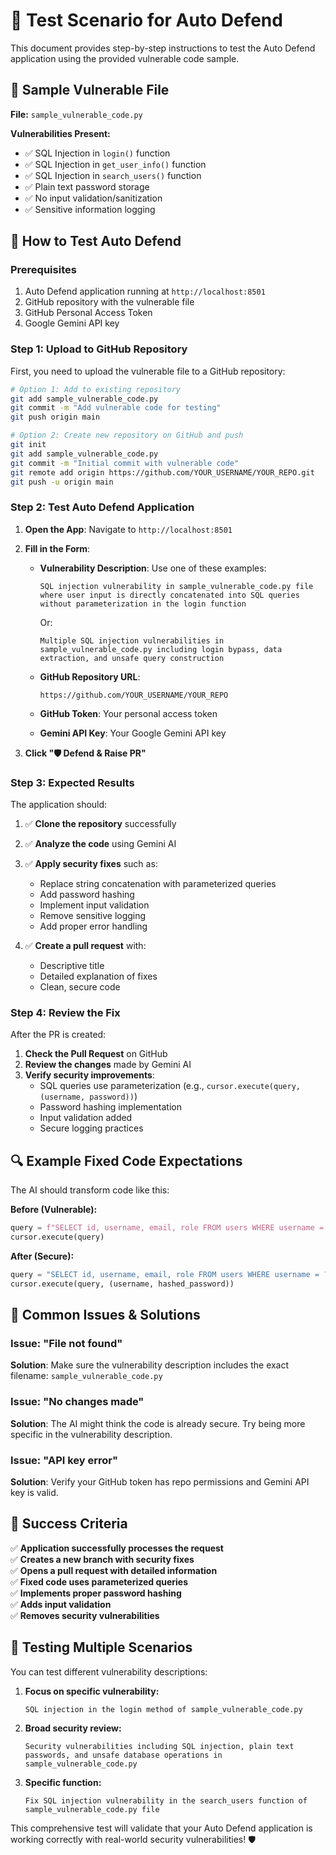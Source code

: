 # 🧪 Test Scenario for Auto Defend

This document provides step-by-step instructions to test the Auto Defend application using the provided vulnerable code sample.

## 📁 Sample Vulnerable File

**File:** `sample_vulnerable_code.py`

**Vulnerabilities Present:**
- ✅ SQL Injection in `login()` function
- ✅ SQL Injection in `get_user_info()` function  
- ✅ SQL Injection in `search_users()` function
- ✅ Plain text password storage
- ✅ No input validation/sanitization
- ✅ Sensitive information logging

## 🚀 How to Test Auto Defend

### Prerequisites
1. Auto Defend application running at `http://localhost:8501`
2. GitHub repository with the vulnerable file
3. GitHub Personal Access Token
4. Google Gemini API key

### Step 1: Upload to GitHub Repository

First, you need to upload the vulnerable file to a GitHub repository:

```bash
# Option 1: Add to existing repository
git add sample_vulnerable_code.py
git commit -m "Add vulnerable code for testing"
git push origin main

# Option 2: Create new repository on GitHub and push
git init
git add sample_vulnerable_code.py
git commit -m "Initial commit with vulnerable code"
git remote add origin https://github.com/YOUR_USERNAME/YOUR_REPO.git
git push -u origin main
```

### Step 2: Test Auto Defend Application

1. **Open the App**: Navigate to `http://localhost:8501`

2. **Fill in the Form**:
   - **Vulnerability Description**: Use one of these examples:
     ```
     SQL injection vulnerability in sample_vulnerable_code.py file where user input is directly concatenated into SQL queries without parameterization in the login function
     ```
     
     Or:
     ```
     Multiple SQL injection vulnerabilities in sample_vulnerable_code.py including login bypass, data extraction, and unsafe query construction
     ```

   - **GitHub Repository URL**: 
     ```
     https://github.com/YOUR_USERNAME/YOUR_REPO
     ```

   - **GitHub Token**: Your personal access token

   - **Gemini API Key**: Your Google Gemini API key

3. **Click "🛡️ Defend & Raise PR"**

### Step 3: Expected Results

The application should:

1. ✅ **Clone the repository** successfully
2. ✅ **Analyze the code** using Gemini AI
3. ✅ **Apply security fixes** such as:
   - Replace string concatenation with parameterized queries
   - Add password hashing
   - Implement input validation
   - Remove sensitive logging
   - Add proper error handling

4. ✅ **Create a pull request** with:
   - Descriptive title
   - Detailed explanation of fixes
   - Clean, secure code

### Step 4: Review the Fix

After the PR is created:

1. **Check the Pull Request** on GitHub
2. **Review the changes** made by Gemini AI
3. **Verify security improvements**:
   - SQL queries use parameterization (e.g., `cursor.execute(query, (username, password))`)
   - Password hashing implementation
   - Input validation added
   - Secure logging practices

## 🔍 Example Fixed Code Expectations

The AI should transform code like this:

**Before (Vulnerable):**
```python
query = f"SELECT id, username, email, role FROM users WHERE username = '{username}' AND password = '{password}'"
cursor.execute(query)
```

**After (Secure):**
```python
query = "SELECT id, username, email, role FROM users WHERE username = ? AND password = ?"
cursor.execute(query, (username, hashed_password))
```

## 🐛 Common Issues & Solutions

### Issue: "File not found"
**Solution**: Make sure the vulnerability description includes the exact filename: `sample_vulnerable_code.py`

### Issue: "No changes made"
**Solution**: The AI might think the code is already secure. Try being more specific in the vulnerability description.

### Issue: "API key error"
**Solution**: Verify your GitHub token has repo permissions and Gemini API key is valid.

## 🎯 Success Criteria

✅ **Application successfully processes the request**  
✅ **Creates a new branch with security fixes**  
✅ **Opens a pull request with detailed information**  
✅ **Fixed code uses parameterized queries**  
✅ **Implements proper password hashing**  
✅ **Adds input validation**  
✅ **Removes security vulnerabilities**  

## 🔄 Testing Multiple Scenarios

You can test different vulnerability descriptions:

1. **Focus on specific vulnerability:**
   ```
   SQL injection in the login method of sample_vulnerable_code.py
   ```

2. **Broad security review:**
   ```
   Security vulnerabilities including SQL injection, plain text passwords, and unsafe database operations in sample_vulnerable_code.py
   ```

3. **Specific function:**
   ```
   Fix SQL injection vulnerability in the search_users function of sample_vulnerable_code.py file
   ```

This comprehensive test will validate that your Auto Defend application is working correctly with real-world security vulnerabilities! 🛡️ 